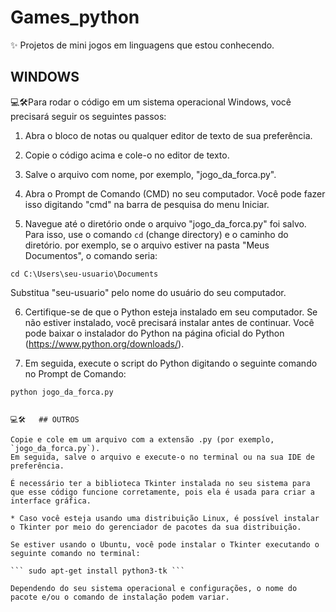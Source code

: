 # Games_python
✨ Projetos de mini jogos em linguagens que estou conhecendo.

 ## WINDOWS

💻🛠️Para rodar o código em um sistema operacional Windows, você precisará seguir os seguintes passos:

1. Abra o bloco de notas ou qualquer editor de texto de sua preferência.

2. Copie o código acima e cole-o no editor de texto.

3. Salve o arquivo com nome, por exemplo, "jogo_da_forca.py".

4. Abra o Prompt de Comando (CMD) no seu computador. Você pode fazer isso digitando "cmd" na barra de pesquisa do menu Iniciar.

5. Navegue até o diretório onde o arquivo "jogo_da_forca.py" foi salvo. Para isso, use o comando `cd` (change directory) e o caminho do diretório. por exemplo, se o arquivo estiver na pasta "Meus Documentos", o comando seria:

```
cd C:\Users\seu-usuario\Documents
```

Substitua "seu-usuario" pelo nome do usuário do seu computador.

6. Certifique-se de que o Python esteja instalado em seu computador. Se não estiver instalado, você precisará instalar antes de continuar. Você pode baixar o instalador do Python na página oficial do Python (https://www.python.org/downloads/).

7. Em seguida, execute o script do Python digitando o seguinte comando no Prompt de Comando:

```
python jogo_da_forca.py


💻🛠️   ## OUTROS

Copie e cole em um arquivo com a extensão .py (por exemplo, `jogo_da_forca.py`). 
Em seguida, salve o arquivo e execute-o no terminal ou na sua IDE de preferência. 

É necessário ter a biblioteca Tkinter instalada no seu sistema para que esse código funcione corretamente, pois ela é usada para criar a interface gráfica.

* Caso você esteja usando uma distribuição Linux, é possível instalar o Tkinter por meio do gerenciador de pacotes da sua distribuição. 

Se estiver usando o Ubuntu, você pode instalar o Tkinter executando o seguinte comando no terminal:

``` sudo apt-get install python3-tk ```

Dependendo do seu sistema operacional e configurações, o nome do pacote e/ou o comando de instalação podem variar.



